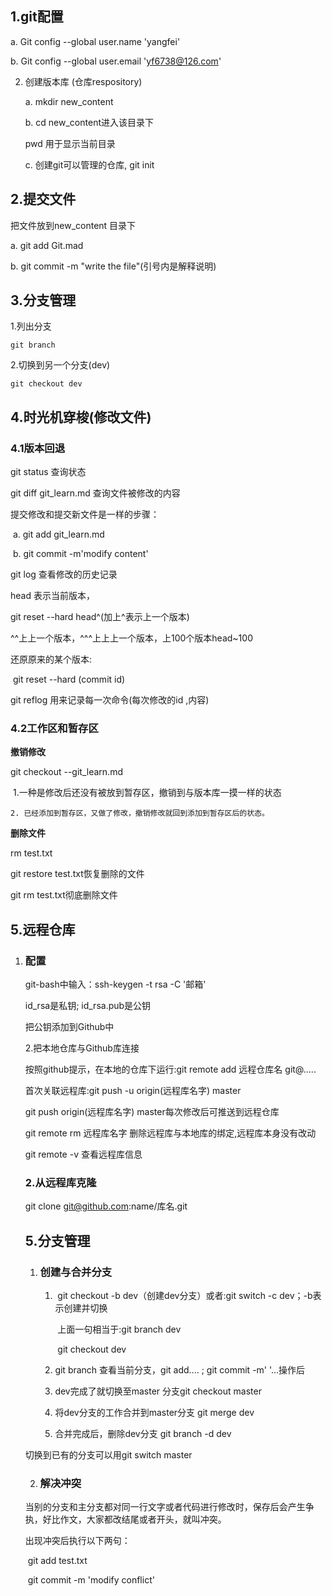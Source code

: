 ## 1.git配置

a. Git config --global user.name 'yangfei'

b. Git config --global user.email 'yf6738@126.com'

2. 创建版本库 (仓库respository)

   a.  mkdir new_content

   b.  cd new_content进入该目录下

   pwd 用于显示当前目录

   c.  创建git可以管理的仓库,  git init

## 2.提交文件

把文件放到new_content 目录下

a. git add Git.mad

b. git commit -m "write the file"(引号内是解释说明)

## 3.分支管理

1.列出分支

```
git branch
```

2.切换到另一个分支(dev)

```
git checkout dev
```



## 4.时光机穿梭(修改文件)

### 4.1版本回退

git status 查询状态

git diff git_learn.md 查询文件被修改的内容

提交修改和提交新文件是一样的步骤：

​	a. git add git_learn.md

​	b. git commit -m'modify content'

git log 查看修改的历史记录

head 表示当前版本，

git reset --hard head^(加上^表示上一个版本)

^^上上一个版本，^^^上上上一个版本，上100个版本head~100

还原原来的某个版本:

​		git reset --hard (commit id)

git reflog 用来记录每一次命令(每次修改的id ,内容)

### 4.2工作区和暂存区

**撤销修改**

git checkout --git_learn.md

​	1.一种是修改后还没有被放到暂存区，撤销到与版本库一摸一样的状态

	2. 已经添加到暂存区，又做了修改，撤销修改就回到添加到暂存区后的状态。

**删除文件**

rm test.txt

git restore test.txt恢复删除的文件

git rm test.txt彻底删除文件

## 5.远程仓库

1. ### 配置

   git-bash中输入：ssh-keygen -t rsa -C '邮箱'

   id_rsa是私钥;  id_rsa.pub是公钥

   把公钥添加到Github中

   2.把本地仓库与Github库连接

   按照github提示，在本地的仓库下运行:git remote add 远程仓库名 git@.....

   首次关联远程库:git push -u origin(远程库名字)  master

   git push origin(远程库名字)  master每次修改后可推送到远程仓库

   git remote rm 远程库名字     删除远程库与本地库的绑定,远程库本身没有改动

   git remote -v 查看远程库信息

   ### 2.从远程库克隆

   git clone git@github.com:name/库名.git

   

   ## 5.分支管理

   1. ### 创建与合并分支

      1. ​	git checkout -b dev（创建dev分支）或者:git switch -c dev；-b表示创建并切换

         ​	上面一句相当于:git branch dev 

         ​								git checkout dev

      2. git branch 查看当前分支，git add.... ;  git commit -m' '...操作后

      3. dev完成了就切换至master 分支git checkout master

      4. 将dev分支的工作合并到master分支 git merge dev

      5. 合并完成后，删除dev分支   git branch -d dev

   切换到已有的分支可以用git switch master

   2. ### 解决冲突

   当别的分支和主分支都对同一行文字或者代码进行修改时，保存后会产生争执，好比作文，大家都改结尾或者开头，就叫冲突。

   出现冲突后执行以下两句：

   ​		git add test.txt

   ​		git commit -m 'modify conflict'
   
   
   
   
   
   
   
   